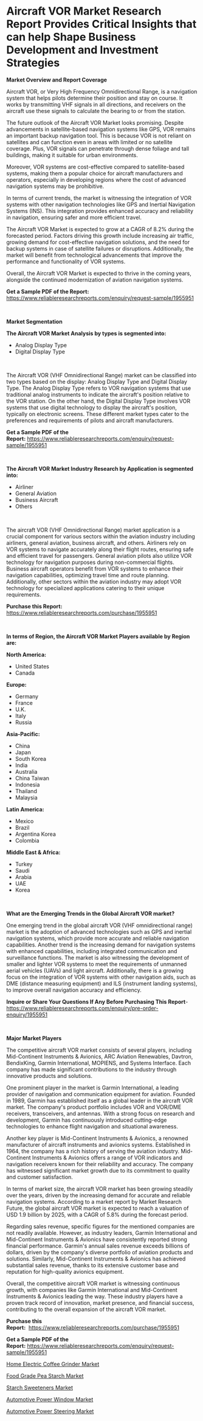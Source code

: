 <p><h1>Aircraft VOR Market Research Report Provides Critical Insights that can help Shape Business Development and Investment Strategies</h1></p><p><strong>Market Overview and Report Coverage</strong></p>
<p><p>Aircraft VOR, or Very High Frequency Omnidirectional Range, is a navigation system that helps pilots determine their position and stay on course. It works by transmitting VHF signals in all directions, and receivers on the aircraft use these signals to calculate the bearing to or from the station.</p><p>The future outlook of the Aircraft VOR Market looks promising. Despite advancements in satellite-based navigation systems like GPS, VOR remains an important backup navigation tool. This is because VOR is not reliant on satellites and can function even in areas with limited or no satellite coverage. Plus, VOR signals can penetrate through dense foliage and tall buildings, making it suitable for urban environments.</p><p>Moreover, VOR systems are cost-effective compared to satellite-based systems, making them a popular choice for aircraft manufacturers and operators, especially in developing regions where the cost of advanced navigation systems may be prohibitive.</p><p>In terms of current trends, the market is witnessing the integration of VOR systems with other navigation technologies like GPS and Inertial Navigation Systems (INS). This integration provides enhanced accuracy and reliability in navigation, ensuring safer and more efficient travel.</p><p>The Aircraft VOR Market is expected to grow at a CAGR of 8.2% during the forecasted period. Factors driving this growth include increasing air traffic, growing demand for cost-effective navigation solutions, and the need for backup systems in case of satellite failures or disruptions. Additionally, the market will benefit from technological advancements that improve the performance and functionality of VOR systems.</p><p>Overall, the Aircraft VOR Market is expected to thrive in the coming years, alongside the continued modernization of aviation navigation systems.</p></p>
<p><strong>Get a Sample PDF of the Report:</strong> <a href="https://www.reliableresearchreports.com/enquiry/request-sample/1955951">https://www.reliableresearchreports.com/enquiry/request-sample/1955951</a></p>
<p>&nbsp;</p>
<p><strong>Market Segmentation</strong></p>
<p><strong>The Aircraft VOR Market Analysis by types is segmented into:</strong></p>
<p><ul><li>Analog Display Type</li><li>Digital Display Type</li></ul></p>
<p>&nbsp;</p>
<p><p>The Aircraft VOR (VHF Omnidirectional Range) market can be classified into two types based on the display: Analog Display Type and Digital Display Type. The Analog Display Type refers to VOR navigation systems that use traditional analog instruments to indicate the aircraft's position relative to the VOR station. On the other hand, the Digital Display Type involves VOR systems that use digital technology to display the aircraft's position, typically on electronic screens. These different market types cater to the preferences and requirements of pilots and aircraft manufacturers.</p></p>
<p><strong>Get a Sample PDF of the Report:</strong>&nbsp;<a href="https://www.reliableresearchreports.com/enquiry/request-sample/1955951">https://www.reliableresearchreports.com/enquiry/request-sample/1955951</a></p>
<p>&nbsp;</p>
<p><strong>The Aircraft VOR Market Industry Research by Application is segmented into:</strong></p>
<p><ul><li>Airliner</li><li>General Aviation</li><li>Business Aircraft</li><li>Others</li></ul></p>
<p>&nbsp;</p>
<p><p>The aircraft VOR (VHF Omnidirectional Range) market application is a crucial component for various sectors within the aviation industry including airliners, general aviation, business aircraft, and others. Airliners rely on VOR systems to navigate accurately along their flight routes, ensuring safe and efficient travel for passengers. General aviation pilots also utilize VOR technology for navigation purposes during non-commercial flights. Business aircraft operators benefit from VOR systems to enhance their navigation capabilities, optimizing travel time and route planning. Additionally, other sectors within the aviation industry may adopt VOR technology for specialized applications catering to their unique requirements.</p></p>
<p><strong>Purchase this Report:</strong>&nbsp; <a href="https://www.reliableresearchreports.com/purchase/1955951">https://www.reliableresearchreports.com/purchase/1955951</a></p>
<p>&nbsp;</p>
<p><strong>In terms of Region, the Aircraft VOR Market Players available by Region are:</strong></p>
<p>
    <p> <strong> North America: </strong>
        <ul>
            <li>United States</li>
            <li>Canada</li>
        </ul>
        </p> 
    <p> <strong> Europe: </strong>
        <ul>
            <li>Germany</li>
            <li>France</li>
            <li>U.K.</li>
            <li>Italy</li>
            <li>Russia</li>
        </ul>
        </p> 
    <p> <strong> Asia-Pacific: </strong>
        <ul>
            <li>China</li>
            <li>Japan</li>
            <li>South Korea</li>
            <li>India</li>
            <li>Australia</li>
            <li>China Taiwan</li>
            <li>Indonesia</li>
            <li>Thailand</li>
            <li>Malaysia</li>
        </ul>
        </p> 
    <p> <strong> Latin America: </strong>
        <ul>
            <li>Mexico</li>
            <li>Brazil</li>
            <li>Argentina Korea</li>
            <li>Colombia</li>
        </ul>
        </p> 
    <p> <strong> Middle East & Africa: </strong>
        <ul>
            <li>Turkey</li>
            <li>Saudi</li>
            <li>Arabia</li>
            <li>UAE</li>
            <li>Korea</li>
        </ul>
    </p>
    </p>
<p>&nbsp;</p>
<p><strong>What are the Emerging Trends in the Global Aircraft VOR market?</strong></p>
<p><p>One emerging trend in the global aircraft VOR (VHF omnidirectional range) market is the adoption of advanced technologies such as GPS and inertial navigation systems, which provide more accurate and reliable navigation capabilities. Another trend is the increasing demand for navigation systems with enhanced capabilities, including integrated communication and surveillance functions. The market is also witnessing the development of smaller and lighter VOR systems to meet the requirements of unmanned aerial vehicles (UAVs) and light aircraft. Additionally, there is a growing focus on the integration of VOR systems with other navigation aids, such as DME (distance measuring equipment) and ILS (instrument landing systems), to improve overall navigation accuracy and efficiency.</p></p>
<p><strong>Inquire or Share Your Questions If Any Before Purchasing This Report</strong>- <a href="https://www.reliableresearchreports.com/enquiry/pre-order-enquiry/1955951">https://www.reliableresearchreports.com/enquiry/pre-order-enquiry/1955951</a></p>
<p>&nbsp;</p>
<p><strong>Major Market Players</strong></p>
<p><p>The competitive aircraft VOR market consists of several players, including Mid-Continent Instruments & Avionics, ARC Aviation Renewables, Davtron, BendixKing, Garmin International, MOPIENS, and Systems Interface. Each company has made significant contributions to the industry through innovative products and solutions.</p><p>One prominent player in the market is Garmin International, a leading provider of navigation and communication equipment for aviation. Founded in 1989, Garmin has established itself as a global leader in the aircraft VOR market. The company's product portfolio includes VOR and VOR/DME receivers, transceivers, and antennas. With a strong focus on research and development, Garmin has continuously introduced cutting-edge technologies to enhance flight navigation and situational awareness.</p><p>Another key player is Mid-Continent Instruments & Avionics, a renowned manufacturer of aircraft instruments and avionics systems. Established in 1964, the company has a rich history of serving the aviation industry. Mid-Continent Instruments & Avionics offers a range of VOR indicators and navigation receivers known for their reliability and accuracy. The company has witnessed significant market growth due to its commitment to quality and customer satisfaction.</p><p>In terms of market size, the aircraft VOR market has been growing steadily over the years, driven by the increasing demand for accurate and reliable navigation systems. According to a market report by Market Research Future, the global aircraft VOR market is expected to reach a valuation of USD 1.9 billion by 2025, with a CAGR of 5.8% during the forecast period.</p><p>Regarding sales revenue, specific figures for the mentioned companies are not readily available. However, as industry leaders, Garmin International and Mid-Continent Instruments & Avionics have consistently reported strong financial performance. Garmin's annual sales revenue exceeds billions of dollars, driven by the company's diverse portfolio of aviation products and solutions. Similarly, Mid-Continent Instruments & Avionics has achieved substantial sales revenue, thanks to its extensive customer base and reputation for high-quality avionics equipment.</p><p>Overall, the competitive aircraft VOR market is witnessing continuous growth, with companies like Garmin International and Mid-Continent Instruments & Avionics leading the way. These industry players have a proven track record of innovation, market presence, and financial success, contributing to the overall expansion of the aircraft VOR market.</p></p>
<p><strong>Purchase this Report:</strong>&nbsp;&nbsp;<a href="https://www.reliableresearchreports.com/purchase/1955951">https://www.reliableresearchreports.com/purchase/1955951</a></p>
<p></p>
<p><strong>Get a Sample PDF of the Report:</strong>&nbsp;<a href="https://www.reliableresearchreports.com/enquiry/request-sample/1955951">https://www.reliableresearchreports.com/enquiry/request-sample/1955951</a></p>
<p><p><a href="https://medium.com/@santosh735584/home-electric-coffee-grinder-market-comprehensive-assessment-by-type-application-and-geography-e94374b475e8">Home Electric Coffee Grinder Market</a></p><p><a href="https://www.linkedin.com/pulse/food-grade-pea-starch-market-size-share-amp-trends-analysis-7dlxe/">Food Grade Pea Starch Market</a></p><p><a href="https://www.linkedin.com/pulse/starch-sweeteners-market-size-2023-2030-global-industrial-ahtte/">Starch Sweeteners Market</a></p><p><a href="https://github.com/gulaimolin/Market-Research-Report-List-1/blob/main/automotive-power-window-market.md">Automotive Power Window Market</a></p><p><a href="https://github.com/gdfhhhj/Market-Research-Report-List-1/blob/main/automotive-power-steering-market.md">Automotive Power Steering Market</a></p></p>